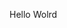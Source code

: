 Hello Wolrd


























































































































































































































































































































































































































































































































































































































































































































































































































































































































































































































































































































































































































































































































































































































































































































































































































































































































































































































































































































































































































































































































































































































































































































































































































































































































































































































































































































































































































































































































































































































































































































































































































































































































































































































































































































































































































































































































































































































































































































































































































































































































































































































































































































































































































































































































































































































































































































































































































































































































































































































































































































































































































































































